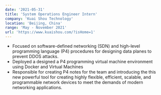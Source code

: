 ```yaml
---
date: '2021-05-31'
title: 'System Operations Engineer Intern'
company: 'Kuai Shou Technology'
location: 'Beijing, China'
range: 'May - November 2021'
url: 'https://www.kuaishou.com/?isHome=1'
---
```


- Focused on software-defined networking (SDN) and high-level programming language (P4) procedures for designing data planes to prevent DDOS attacks.
- Deployed a designed a P4 programming virtual machine environment using Docker and Virtual Machines
- Responsible for creating P4 notes for the team and introducing the this new powerful tool for creating highly flexible, efficient, scalable, and programmable network devices to meet the demands of modern networking applications.
